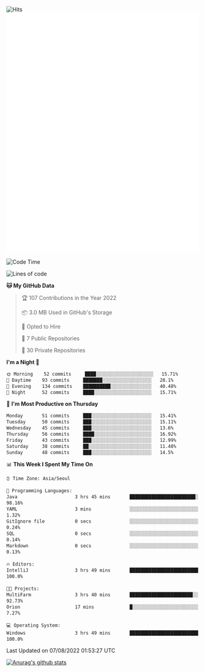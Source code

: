 ![Hits](https://hits.seeyoufarm.com/api/count/incr/badge.svg?url=https%3A%2F%2Fgithub.com%2Fkokose1234&count_bg=%2379C83D&title_bg=%23555555&icon=apple.svg&icon_color=%23E7E7E7&title=hits&edge_flat=false)
<br/>
![Metrics](https://github.com/kokose1234/kokose1234/blob/main/github-metrics.svg)

<!--START_SECTION:waka-->
![Code Time](http://img.shields.io/badge/Code%20Time-657%20hrs%2041%20mins-blue)

![Lines of code](https://img.shields.io/badge/From%20Hello%20World%20I%27ve%20Written-943%20Thousand%20lines%20of%20code-blue)

**🐱 My GitHub Data** 

> 🏆 107 Contributions in the Year 2022
 > 
> 📦 3.0 MB Used in GitHub's Storage 
 > 
> 💼 Opted to Hire
 > 
> 📜 7 Public Repositories 
 > 
> 🔑 30 Private Repositories  
 > 
**I'm a Night 🦉** 

```text
🌞 Morning    52 commits     ████░░░░░░░░░░░░░░░░░░░░░   15.71% 
🌆 Daytime    93 commits     ███████░░░░░░░░░░░░░░░░░░   28.1% 
🌃 Evening    134 commits    ██████████░░░░░░░░░░░░░░░   40.48% 
🌙 Night      52 commits     ████░░░░░░░░░░░░░░░░░░░░░   15.71%

```
📅 **I'm Most Productive on Thursday** 

```text
Monday       51 commits     ███░░░░░░░░░░░░░░░░░░░░░░   15.41% 
Tuesday      50 commits     ███░░░░░░░░░░░░░░░░░░░░░░   15.11% 
Wednesday    45 commits     ███░░░░░░░░░░░░░░░░░░░░░░   13.6% 
Thursday     56 commits     ████░░░░░░░░░░░░░░░░░░░░░   16.92% 
Friday       43 commits     ███░░░░░░░░░░░░░░░░░░░░░░   12.99% 
Saturday     38 commits     ██░░░░░░░░░░░░░░░░░░░░░░░   11.48% 
Sunday       48 commits     ███░░░░░░░░░░░░░░░░░░░░░░   14.5%

```


📊 **This Week I Spent My Time On** 

```text
⌚︎ Time Zone: Asia/Seoul

💬 Programming Languages: 
Java                     3 hrs 45 mins       ████████████████████████░   98.16% 
YAML                     3 mins              ░░░░░░░░░░░░░░░░░░░░░░░░░   1.32% 
GitIgnore file           0 secs              ░░░░░░░░░░░░░░░░░░░░░░░░░   0.24% 
SQL                      0 secs              ░░░░░░░░░░░░░░░░░░░░░░░░░   0.14% 
Markdown                 0 secs              ░░░░░░░░░░░░░░░░░░░░░░░░░   0.13%

🔥 Editors: 
IntelliJ                 3 hrs 49 mins       █████████████████████████   100.0%

🐱‍💻 Projects: 
MultiFarm                3 hrs 40 mins       ███████████████████████░░   92.73% 
Orion                    17 mins             █░░░░░░░░░░░░░░░░░░░░░░░░   7.27%

💻 Operating System: 
Windows                  3 hrs 49 mins       █████████████████████████   100.0%

```


 Last Updated on 07/08/2022 01:53:27 UTC
<!--END_SECTION:waka-->

[![Anurag's github stats](https://github-readme-stats.vercel.app/api?username=kokose1234&theme=dracula)](https://github.com/anuraghazra/github-readme-stats)



	
